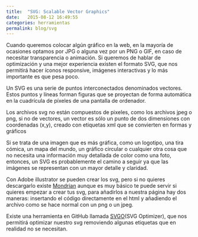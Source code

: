 ```yaml
---
title:  "SVG: Scalable Vector Graphics"
date:   2015-08-12 16:49:55
categories: herramientas
permalink: blog/svg
---
```



Cuando queremos colocar algún gráfico en la web, en la mayoría de ocasiones optamos por JPG o alguna vez por un PNG o GIF, en caso de necesitar transparencia o animación. Si queremos de hablar de optimización y una mejor experiencia existen el formato SVG, que nos permitirá hacer íconos responsive, imágenes interactivas y lo más importante es que pesa poco.

Un SVG es una serie de puntos interconectados denominados vectores. Estos puntos y líneas forman figuras que se proyectan de forma automática en la cuadrícula de píxeles de una pantalla de ordenador. 

Los archivos svg no están compuestos de pixeles, como los archivos jpeg o png, si no de vectores, un vector es sólo un punto de dos dimensiones con coordenadas (x,y), creado con etiquetas xml que se convierten en formas y gráficos 

Si se trata de una imagen que es más gráfica, como un logotipo, una tira cómica, un mapa del mundo, un gráfico circular o cualquier otra cosa que no necesita una información muy detallada de color como una foto, entonces, un SVG es probablemente el camino a seguir ya que las imágenes se representan con un mayor detalle y claridad.

Con Adobe illustrator se pueden crear los svg, pero si no quieres descargarlo existe [Mondrian][] aunque es muy básico te puede servir si quieres empezar a crear tus svg, para añadirlos a nuestra página hay dos maneras: insertando el código directamente en el html y añadiendo el archivo como se hace normal con un png o un jpeg.

Existe una herramienta en GitHub llamada [SVGO][](SVG Optimizer), que nos permitirá optimizar nuestro svg removiendo algunas etiquetas que en realidad no se necesitan.

[SVGO]: https://github.com/svg/svgo-gui
[mondrian]: http://mondrian.io/